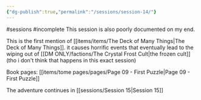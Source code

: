 ```yaml
---
{"dg-publish":true,"permalink":"/sessions/session-14/"}
---
```


#sessions #incomplete
This session is also poorly documented on my end.

This is the first mention of [[items/items/The Deck of Many Things\|The Deck of Many Things]]. it causes horrific events that eventually lead to the wiping out of [[DM ONLY/factions/The Crystal Frost Cult\|the frozen cult]](tho i don't think that happens in this exact session)

Book pages: [[items/tome pages/pages/Page 09 - First Puzzle\|Page 09 - First Puzzle]]

The adventure continues in [[sessions/Session 15\|Session 15]]